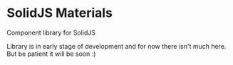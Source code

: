# SolidJS Materials

Component library for SolidJS

Library is in early stage of development and for now there isn't much here.
But be patient it will be soon :)
